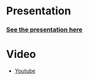# Presentation

### [See the presentation here](https://drive.google.com/file/d/1M-ECFI_zoHgxjLKrOrsq-r3TZ-aqKEkU/view?usp=sharing)

# Video

* [Youtube](https://youtu.be/gzgvM-UuulA)

